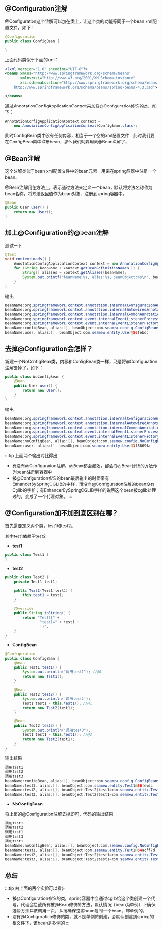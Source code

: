## @Configuration注解

@Configuration这个注解可以加在类上，让这个类的功能等同于一个bean xml配置文件，如下：

```java
@Configuration
public class ConfigBean {

}
```

上面代码类似于下面的xml：

```xml
<?xml version="1.0" encoding="UTF-8"?>
<beans xmlns="http://www.springframework.org/schema/beans"
       xmlns:xsi="http://www.w3.org/2001/XMLSchema-instance"
       xsi:schemaLocation="http://www.springframework.org/schema/beans
    http://www.springframework.org/schema/beans/spring-beans-4.3.xsd">

</beans>
```

通过AnnotationConfigApplicationContext来加载@Configuration修饰的类，如下：

```java
AnnotationConfigApplicationContext context = 
    new AnnotationConfigApplicationContext(ConfigBean.class);
```

此时ConfigBean类中没有任何内容，相当于一个空的xml配置文件，此时我们要在ConfigBean类中注册bean，那么我们就要用到@Bean注解了。

## @Bean注解

这个注解类似于bean xml配置文件中的bean元素，用来在spring容器中注册一个bean。

@Bean注解用在方法上，表示通过方法来定义一个bean，默认将方法名称作为bean名称，将方法返回值作为bean对象，注册到spring容器中。

```java
@Bean
public User user() {
    return new User();
}
```

## 加上@Configuration的@bean注解

测试一下

```java
@Test
void contextLoads() {
    AnnotationConfigApplicationContext context = new AnnotationConfigApplicationContext(ConfigBean.class);
    for (String beanName : context.getBeanDefinitionNames()) {
        String[] aliases = context.getAliases(beanName);
        System.out.printf("beanName:%s, alias:%s, beanObject:%s\n", beanName, Arrays.asList(aliases), context.getBean(beanName));
    }
}
```

输出

```java
beanName:org.springframework.context.annotation.internalConfigurationAnnotationProcessor, alias:[], beanObject:org.springframework.context.annotation.ConfigurationClassPostProcessor@2424686b
beanName:org.springframework.context.annotation.internalAutowiredAnnotationProcessor, alias:[], beanObject:org.springframework.beans.factory.annotation.AutowiredAnnotationBeanPostProcessor@6ea94d6a
beanName:org.springframework.context.annotation.internalCommonAnnotationProcessor, alias:[], beanObject:org.springframework.context.annotation.CommonAnnotationBeanPostProcessor@28486680
beanName:org.springframework.context.event.internalEventListenerProcessor, alias:[], beanObject:org.springframework.context.event.EventListenerMethodProcessor@4d7e7435
beanName:org.springframework.context.event.internalEventListenerFactory, alias:[], beanObject:org.springframework.context.event.DefaultEventListenerFactory@4a1e3ac1
beanName:configBean, alias:[], beanObject:com.seamew.config.ConfigBean$$EnhancerBySpringCGLIB$$42be403b@6e78fcf5
beanName:user, alias:[], beanObject:com.seamew.entity.User@56febdc
```

## 去掉@Configuration会怎样？

新建一个NoConfigBean类，内容和ConfigBean类一样，只是将@Configuration注解去掉了，如下：

```java
public class NoConfigBean {
    @Bean
    public User user() {
        return new User();
    }
}
```

输出

```java
beanName:org.springframework.context.annotation.internalConfigurationAnnotationProcessor, alias:[], beanObject:org.springframework.context.annotation.ConfigurationClassPostProcessor@6e78fcf5
beanName:org.springframework.context.annotation.internalAutowiredAnnotationProcessor, alias:[], beanObject:org.springframework.beans.factory.annotation.AutowiredAnnotationBeanPostProcessor@56febdc
beanName:org.springframework.context.annotation.internalCommonAnnotationProcessor, alias:[], beanObject:org.springframework.context.annotation.CommonAnnotationBeanPostProcessor@3b8ee898
beanName:org.springframework.context.event.internalEventListenerProcessor, alias:[], beanObject:org.springframework.context.event.EventListenerMethodProcessor@7d151a
beanName:org.springframework.context.event.internalEventListenerFactory, alias:[], beanObject:org.springframework.context.event.DefaultEventListenerFactory@294bdeb4
beanName:noConfigBean, alias:[], beanObject:com.seamew.config.NoConfigBean@5300f14a
beanName:user, alias:[], beanObject:com.seamew.entity.User@1f86099a
```

:::tip 上面两个输出对比得出
* 有没有@Configuration注解，@Bean都会起效，都会将@Bean修饰的方法作为bean注册到容器中
* 被@Configuration修饰的bean最后输出的时候带有EnhancerBySpringCGLIB的字样，而没有@Configuration注解的bean没有Cglib的字样；有EnhancerBySpringCGLIB字样的说明这个bean被cglib处理过的，变成了一个代理对象。
:::

## @Configuration加不加到底区别在哪？

首先需要定义两个类，test1和test2。

其中test1依赖于test2

* **test1**

```java
public class Test1 {
}
```

* **test2**

```java
public class Test2 {
    private Test1 test1;

    public Test2(Test1 test1) {
        this.test1 = test1;
    }

    @Override
    public String toString() {
        return "Test2{" +
                "test1=" + test1 +
                '}';
    }
}
```

* **ConfigBean**

```java
@Configuration
public class ConfigBean {
    @Bean
    public Test1 test1() {
        System.out.println("调用test1"); //@0
        return new Test1();
    }

    @Bean
    public Test2 test2() {
        System.out.println("调用test2");
        Test1 test1 = this.test1(); //@1
        return new Test2(test1);
    }

    @Bean
    public Test2 test3() {
        System.out.println("调用test3");
        Test1 test1 = this.test1(); //@2
        return new Test2(test1);
    }
}
```

输出结果

```java
调用test1
调用test2
调用test3
beanName:configBean, alias:[], beanObject:com.seamew.config.ConfigBean$$EnhancerBySpringCGLIB$$2bcb73e4@6e78fcf5
beanName:test1, alias:[], beanObject:com.seamew.entity.Test1@56febdc
beanName:test2, alias:[], beanObject:Test2{test1=com.seamew.entity.Test1@56febdc}
beanName:test3, alias:[], beanObject:Test2{test1=com.seamew.entity.Test1@56febdc}
```

* **NoConfigBean**

将上面的@Configuration注解去掉即可，代码的输出结果

```java
调用test1
调用test2
调用test1
调用test3
调用test1
beanName:noConfigBean, alias:[], beanObject:com.seamew.config.NoConfigBean@f2c488
beanName:test1, alias:[], beanObject:com.seamew.entity.Test1@54acff7d
beanName:test2, alias:[], beanObject:Test2{test1=com.seamew.entity.Test1@7bc9e6ab}
beanName:test3, alias:[], beanObject:Test2{test1=com.seamew.entity.Test1@5488b5c5}
```

## 总结

:::tip 由上面的两个实验可以看出
* 被@Configuration修饰的类，spring容器中会通过cglib给这个类创建一个代理，代理会拦截所有被@Bean修饰的方法，默认情况（bean为单例）下确保这些方法只被调用一次，从而确保这些bean是同一个bean，即单例的。
* 没有@Configuration修饰的类，就不是单例的创建，会默认创建到spring的根文件下，该bean是多例的
:::